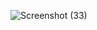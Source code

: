 ![Screenshot (33)](https://github.com/Ryvqi/UCP1_PABD/assets/127088999/99af2aab-414d-431b-a91a-131146505ac9)
